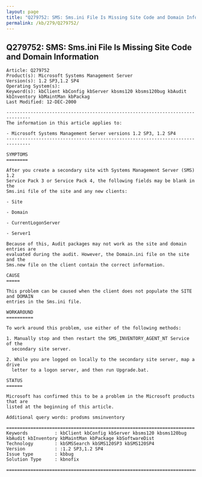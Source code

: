 ```yaml
---
layout: page
title: "Q279752: SMS: Sms.ini File Is Missing Site Code and Domain Information"
permalink: /kb/279/Q279752/
---
```


## Q279752: SMS: Sms.ini File Is Missing Site Code and Domain Information

	Article: Q279752
	Product(s): Microsoft Systems Management Server
	Version(s): 1.2 SP3,1.2 SP4
	Operating System(s): 
	Keyword(s): kbClient kbConfig kbServer kbsms120 kbsms120bug kbAudit kbInventory kbMaintMan kbPackag
	Last Modified: 12-DEC-2000
	
	-------------------------------------------------------------------------------
	The information in this article applies to:
	
	- Microsoft Systems Management Server versions 1.2 SP3, 1.2 SP4 
	-------------------------------------------------------------------------------
	
	SYMPTOMS
	========
	
	After you create a secondary site with Systems Management Server (SMS) 1.2
	Service Pack 3 or Service Pack 4, the following fields may be blank in the
	Sms.ini file of the site and any new clients:
	
	- Site
	
	- Domain
	
	- CurrentLogonServer
	
	- Server1
	
	Because of this, Audit packages may not work as the site and domain entries are
	evaluated during the audit. However, the Domain.ini file on the site and the
	Sms.new file on the client contain the correct information.
	
	CAUSE
	=====
	
	This problem can be caused when the client does not populate the SITE and DOMAIN
	entries in the Sms.ini file.
	
	WORKAROUND
	==========
	
	To work around this problem, use either of the following methods:
	
	1. Manually stop and then restart the SMS_INVENTORY_AGENT_NT Service of the
	  secondary site server.
	
	2. While you are logged on locally to the secondary site server, map a drive
	  letter to a logon server, and then run Upgrade.bat.
	
	STATUS
	======
	
	Microsoft has confirmed this to be a problem in the Microsoft products that are
	listed at the beginning of this article.
	
	Additional query words: prodsms smsinventory
	
	======================================================================
	Keywords          : kbClient kbConfig kbServer kbsms120 kbsms120bug kbAudit kbInventory kbMaintMan kbPackage kbSoftwareDist 
	Technology        : kbSMSSearch kbSMS120SP3 kbSMS120SP4
	Version           : :1.2 SP3,1.2 SP4
	Issue type        : kbbug
	Solution Type     : kbnofix
	
	=============================================================================
	
